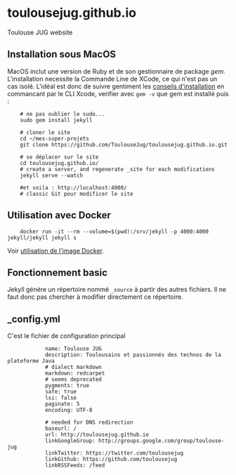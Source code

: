 toulousejug.github.io
=====================

Toulouse JUG website


Installation sous MacOS
---

MacOS inclut une version de Ruby et de son gestionnaire de package *gem*. L'installation necessite la Commande Line de XCode, ce qui n'est pas un cas isolé.
L'idéal est donc de suivre gentiment les [conseils d'installation](http://jekyllrb.com/docs/installation/) en commancant par le CLI Xcode, verifier avec `gem -v` que gem est installé puis :

        # ne pas oublier le sudo...
        sudo gem install jekyll

        # cloner le site
        cd ~/mes-super-projets
        git clone https://github.com/ToulouseJug/toulousejug.github.io.git

        # se déplacer sur le site
        cd toulousejug.github.io/
        # create a server, and regenerate _site for each modifications
        jekyll serve --watch

        #et voila : http://localhost:4000/
        # classic Git pour modificer le site

Utilisation avec Docker
-----

        docker run -it --rm --volume=$(pwd):/srv/jekyll -p 4000:4000 jekyll/jekyll jekyll s

Voir [utilisation de l'image Docker](https://github.com/jekyll/docker).

Fonctionnement basic
-----

Jekyll génère un répertoire nommé `_source` à partir des autres fichiers. Il ne faut donc pas chercher à modifier directement ce répertoire.

_config.yml
----

C'est le fichier de configuration principal


                name: Toulouse JUG
                description: Toulousains et passionnés des technos de la plateforme Java
                # dialect markdown
                markdown: redcarpet
                # seems deprecated
                pygments: true
                safe: true
                lsi: false
                paginate: 5
                encoding: UTF-8

                # needed for DNS redirection
                baseurl: /
                url: http://toulousejug.github.io
                linkGoogleGroup: http://groups.google.com/group/toulouse-jug
                linkTwitter: https://twitter.com/toulousejug
                linkGithub: https://github.com/toulousejug
                linkRSSFeeds: /feed
